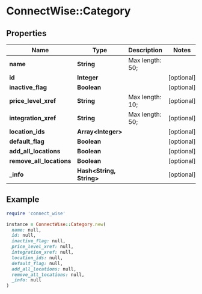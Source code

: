 # ConnectWise::Category

## Properties

| Name | Type | Description | Notes |
| ---- | ---- | ----------- | ----- |
| **name** | **String** |  Max length: 50; |  |
| **id** | **Integer** |  | [optional] |
| **inactive_flag** | **Boolean** |  | [optional] |
| **price_level_xref** | **String** |  Max length: 10; | [optional] |
| **integration_xref** | **String** |  Max length: 50; | [optional] |
| **location_ids** | **Array&lt;Integer&gt;** |  | [optional] |
| **default_flag** | **Boolean** |  | [optional] |
| **add_all_locations** | **Boolean** |  | [optional] |
| **remove_all_locations** | **Boolean** |  | [optional] |
| **_info** | **Hash&lt;String, String&gt;** |  | [optional] |

## Example

```ruby
require 'connect_wise'

instance = ConnectWise::Category.new(
  name: null,
  id: null,
  inactive_flag: null,
  price_level_xref: null,
  integration_xref: null,
  location_ids: null,
  default_flag: null,
  add_all_locations: null,
  remove_all_locations: null,
  _info: null
)
```

